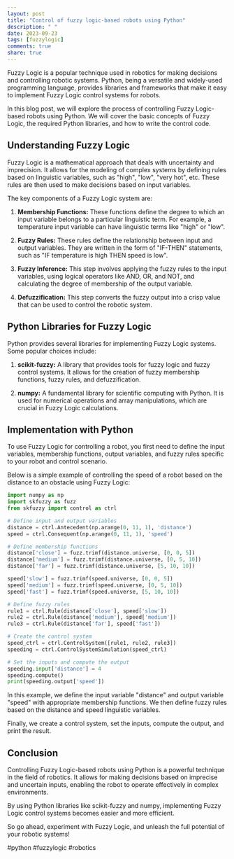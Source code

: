 ```yaml
---
layout: post
title: "Control of fuzzy logic-based robots using Python"
description: " "
date: 2023-09-23
tags: [fuzzylogic]
comments: true
share: true
---
```


Fuzzy Logic is a popular technique used in robotics for making decisions and controlling robotic systems. Python, being a versatile and widely-used programming language, provides libraries and frameworks that make it easy to implement Fuzzy Logic control systems for robots.

In this blog post, we will explore the process of controlling Fuzzy Logic-based robots using Python. We will cover the basic concepts of Fuzzy Logic, the required Python libraries, and how to write the control code.

## Understanding Fuzzy Logic

Fuzzy Logic is a mathematical approach that deals with uncertainty and imprecision. It allows for the modeling of complex systems by defining rules based on linguistic variables, such as "high", "low", "very hot", etc. These rules are then used to make decisions based on input variables.

The key components of a Fuzzy Logic system are:

1. **Membership Functions:** These functions define the degree to which an input variable belongs to a particular linguistic term. For example, a temperature input variable can have linguistic terms like "high" or "low".

2. **Fuzzy Rules:** These rules define the relationship between input and output variables. They are written in the form of "IF-THEN" statements, such as "IF temperature is high THEN speed is low".

3. **Fuzzy Inference:** This step involves applying the fuzzy rules to the input variables, using logical operators like AND, OR, and NOT, and calculating the degree of membership of the output variable.

4. **Defuzzification:** This step converts the fuzzy output into a crisp value that can be used to control the robotic system.

## Python Libraries for Fuzzy Logic

Python provides several libraries for implementing Fuzzy Logic systems. Some popular choices include:

1. **scikit-fuzzy:** A library that provides tools for fuzzy logic and fuzzy control systems. It allows for the creation of fuzzy membership functions, fuzzy rules, and defuzzification.

2. **numpy:** A fundamental library for scientific computing with Python. It is used for numerical operations and array manipulations, which are crucial in Fuzzy Logic calculations.

## Implementation with Python

To use Fuzzy Logic for controlling a robot, you first need to define the input variables, membership functions, output variables, and fuzzy rules specific to your robot and control scenario.

Below is a simple example of controlling the speed of a robot based on the distance to an obstacle using Fuzzy Logic:

```python
import numpy as np
import skfuzzy as fuzz
from skfuzzy import control as ctrl

# Define input and output variables
distance = ctrl.Antecedent(np.arange(0, 11, 1), 'distance')
speed = ctrl.Consequent(np.arange(0, 11, 1), 'speed')

# Define membership functions
distance['close'] = fuzz.trimf(distance.universe, [0, 0, 5])
distance['medium'] = fuzz.trimf(distance.universe, [0, 5, 10])
distance['far'] = fuzz.trimf(distance.universe, [5, 10, 10])

speed['slow'] = fuzz.trimf(speed.universe, [0, 0, 5])
speed['medium'] = fuzz.trimf(speed.universe, [0, 5, 10])
speed['fast'] = fuzz.trimf(speed.universe, [5, 10, 10])

# Define fuzzy rules
rule1 = ctrl.Rule(distance['close'], speed['slow'])
rule2 = ctrl.Rule(distance['medium'], speed['medium'])
rule3 = ctrl.Rule(distance['far'], speed['fast'])

# Create the control system
speed_ctrl = ctrl.ControlSystem([rule1, rule2, rule3])
speeding = ctrl.ControlSystemSimulation(speed_ctrl)

# Set the inputs and compute the output
speeding.input['distance'] = 4
speeding.compute()
print(speeding.output['speed'])
```

In this example, we define the input variable "distance" and output variable "speed" with appropriate membership functions. We then define fuzzy rules based on the distance and speed linguistic variables.

Finally, we create a control system, set the inputs, compute the output, and print the result.

## Conclusion

Controlling Fuzzy Logic-based robots using Python is a powerful technique in the field of robotics. It allows for making decisions based on imprecise and uncertain inputs, enabling the robot to operate effectively in complex environments.

By using Python libraries like scikit-fuzzy and numpy, implementing Fuzzy Logic control systems becomes easier and more efficient.

So go ahead, experiment with Fuzzy Logic, and unleash the full potential of your robotic systems!

#python #fuzzylogic #robotics